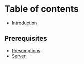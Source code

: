 # Table of contents

* [Introduction](README.md)

## Prerequisites

* [Presumptions](prerequisites/presumptions.md)
* [Server](prerequisites/server.md)

